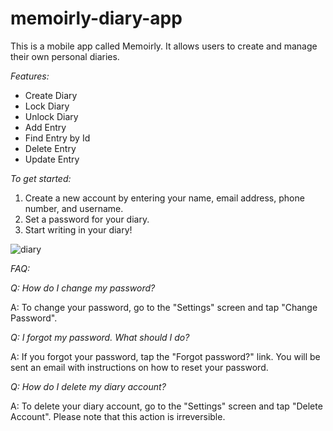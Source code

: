 # memoirly-diary-app

This is a mobile app called Memoirly. It allows users to create and manage their own personal diaries.

*Features:*

  - Create Diary
  - Lock Diary
  - Unlock Diary
  - Add Entry
  - Find Entry by Id
  - Delete Entry
  - Update Entry

    

*To get started:*

1. Create a new account by entering your name, email address, phone number, and username.
2. Set a password for your diary.
3. Start writing in your diary!

![diary](https://github.com/thetosinfaith/memoirly-diary-app/assets/143139858/3405a4ba-30f3-456c-9843-69a4455f95b0)


*FAQ:*

*Q: How do I change my password?*

A: To change your password, go to the "Settings" screen and tap "Change Password".

*Q: I forgot my password. What should I do?*

A: If you forgot your password, tap the "Forgot password?" link. You will be sent an email with instructions on how to reset your password.

*Q: How do I delete my diary account?*

A: To delete your diary account, go to the "Settings" screen and tap "Delete Account". Please note that this action is irreversible.


